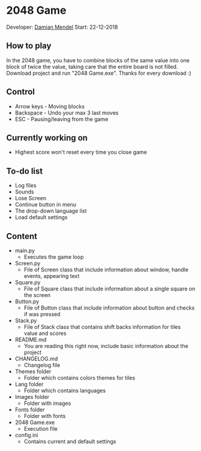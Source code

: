 # 2048 Game
Developer: [Damian Mendel](https://github.com/MendelDamian)
Start: 22-12-2018
## How to play
In the 2048 game, you have to combine blocks of the same value into one block of twice the value, taking care that the entire board is not filled. Download project and run "2048 Game.exe". Thanks for every download :)

## Control
- Arrow keys - Moving blocks
- Backspace - Undo your max 3 last moves
- ESC - Pausing/leaving from the game

## Currently working on
- Highest score won't reset every time you close game

## To-do list
- Log files
- Sounds
- Lose Screen
- Continue button in menu
- The drop-down language list
- Load default settings

## Content
- main.py
  - Executes the game loop
- Screen.py
  - File of Screen class that include information about window, handle events, appearing text
- Square.py
  - File of Square class that include information about a single square on the screen
- Button.py
  - File of Button class that include information about button and checks if was pressed
- Stack.py
  - File of Stack class that contains shift backs information for tiles value and scores
- README.md
  - You are reading this right now, include basic information about the project
- CHANGELOG.md
  - Changelog file
- Themes folder
  - Folder which contains colors themes for tiles
- Lang folder
  - Folder which contains languages
- Images folder
  - Folder with images
- Fonts folder
  - Folder with fonts
- 2048 Game.exe
  - Execution file
- config.ini
  - Contains current and default settings
